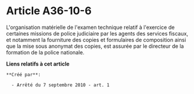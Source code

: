 # Article A36-10-6

L'organisation matérielle de l'examen technique relatif à l'exercice de certaines missions de police judiciaire par les
agents des services fiscaux, et notamment la fourniture des copies et formulaires de composition ainsi que la mise sous
anonymat des copies, est assurée par le directeur de la formation de la police nationale.

**Liens relatifs à cet article**

	**Créé par**:

	  - Arrêté du 7 septembre 2010 - art. 1
